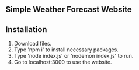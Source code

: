 ## Simple Weather Forecast Website
## Installation
1. Download files.
2. Type 'npm i' to install necessary packages.
3. Type 'node index.js' or 'nodemon index.js' to run.
4. Go to localhost:3000 to use the website.
